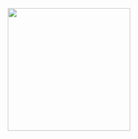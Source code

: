 <div id="header" align="center">
  <img src="https://media0.giphy.com/media/v1.Y2lkPTc5MGI3NjExY2J5d21kOHlpa2h4aXhvbjc3d2k3ZXgzaTk5Y2dvOGxrZGJwbWg1eiZlcD12MV9pbnRlcm5hbF9naWZfYnlfaWQmY3Q9Zw/3xz2BOOneWuZaYj5fy/giphy.webp" width="250"/>
</div>
